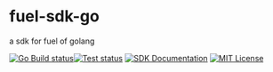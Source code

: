 # fuel-sdk-go
a sdk for fuel of golang 

[![Go Build status](https://github.com/0x6368616e67/fuel-sdk-go/actions/workflows/build.yml/badge.svg?branch=main)](https://github.com/0x6368616e67/fuel-sdk-go/actions/workflows/build.yml)[![Test status](https://github.com/0x6368616e67/fuel-sdk-go/actions/workflows/ci.yml/badge.svg?branch=main)](https://github.com/0x6368616e67/fuel-sdk-go/actions/workflows/ci.yml) [![SDK Documentation](https://img.shields.io/badge/SDK-Documentation-blue)](https://pkg.go.dev/github.com/0x6368616e67/fuel-sdk-go) [![MIT License](https://img.shields.io/badge/license-MIT-blue.svg)](https://github.com/0x6368616e67/fuel-sdk-go/blob/main/LICENSE)

